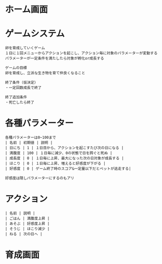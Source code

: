 # ホーム画面


# ゲームシステム
    卵を育成していくゲーム
    １日に１回メニューからアクションを起こし、アクション毎に対象のパラメーターが変動する
    パラメーターが一定条件を満たしたら対象が孵化or成長する
    
    ゲームの目標
    卵を育成し、立派な生き物を育て仲良くなること

    終了条件（仮決定）
    ・一定回数成長で終了

    終了追加条件
    ・死亡したら終了

# 各種パラメーター
    各種パラメーターは0~100まで
    | 名前 | 初期値 | 説明 |
    | 日にち | 1 | １日目から、アクションを起こすたび次の日になる |
    | 満腹度 | 100 | １日毎に減少、0の状態で日を跨ぐと死ぬ |
    | 成長度 | 0 | １日毎に上昇、最大になった次の日対象が成長する |
    | ほこり | 0 | １日毎に上昇、増えると好感度が下がる |    
    | 好感度 | 0 | ゲーム終了時のスコア&一定量以下だとペットが逃走する|

    好感度は隠しパラメーターにするのもアリ

# アクション
    | 名前 | 説明 |
    | ごはん | 満腹度上昇 |
    | あそぶ | 好感度上昇 |
    | そうじ | ほこり減少 |
    | ねる | 次の日へ |

# 育成画面



